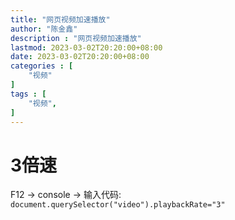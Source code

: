 ```yaml
---
title: "网页视频加速播放"  
author: "陈金鑫"  
description : "网页视频加速播放"  
lastmod: 2023-03-02T20:20:00+08:00
date: 2023-03-02T20:20:00+08:00
categories : [              
    "视频"
]
tags : [                    
    "视频",
]
---
```

# 3倍速
F12 -> console -> 输入代码: `document.querySelector("video").playbackRate="3"` 
